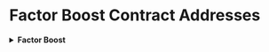 # Factor Boost Contract Addresses

<details>

<summary><strong>Factor Boost</strong></summary>

* FactorTransparentUpgradeableProxy: [`0x5E9a35b1AC21B314149E44f3959F3B6fB3db5924`](https://arbiscan.io/address/0x5E9a35b1AC21B314149E44f3959F3B6fB3db5924)
* FactorBoostController (Implementation): [`0x2219BA43De7f33df8CC4a2819cd1007739ddBadd`](https://arbiscan.io/address/0x2219BA43De7f33df8CC4a2819cd1007739ddBadd)
* ProxyAdmin: [`0xd79aba2c43de0fe53cda380454fd27fc0b520e81`](https://arbiscan.io/address/0xd79aba2c43de0fe53cda380454fd27fc0b520e81)

</details>

